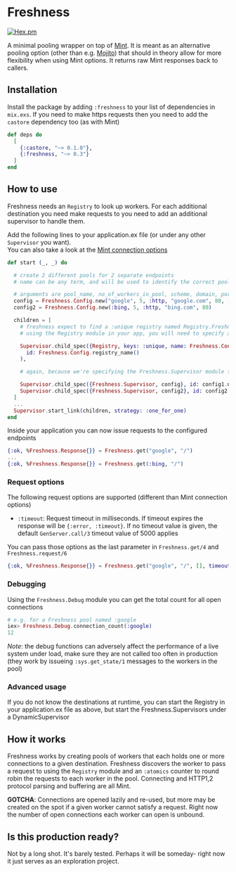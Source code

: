 # Freshness

[![Hex.pm](https://img.shields.io/hexpm/v/freshness.svg)](https://hex.pm/packages/freshness)

A minimal pooling wrapper on top of [Mint](https://github.com/elixir-mint/mint).
It is meant as an alternative pooling option (other than e.g. [Mojito](https://github.com/appcues/mojito)) that should in theory allow for more flexibility when using Mint options. It returns raw Mint responses back to callers.

## Installation

Install the package by adding `:freshness` to your list of dependencies in `mix.exs`. If you need to make https requests then you need to add the `castore` dependency too (as with Mint)

```elixir
def deps do
  [
    {:castore, "~> 0.1.0"},
    {:freshness, "~> 0.3"}
  ]
end
```

## How to use
Freshness needs an `Registry` to look up workers. For each additional destination you need make requests to you need to add an additional supervisor to handle them.

Add the following lines to your application.ex file (or under any other `Supervisor` you want).<br>
You can also take a look at the [Mint connection options](https://hexdocs.pm/mint/Mint.HTTP.html#connect/4-options)

```elixir
def start (_, _) do

  # create 2 different pools for 2 separate endpoints
  # name can be any term, and will be used to identify the correct pool

  # arguments are pool_name, no_of_workers_in_pool, scheme, domain, port, mint_connection_options
  config = Freshness.Config.new("google", 5, :http, "google.com", 80, [])
  config2 = Freshness.Config.new(:bing, 5, :http, "bing.com", 80)

  children = [
    # freshness expect to find a :unique registry named Registry.Freshness. If you are already
    # using the Registry module in your app, you will need to specify an id as follows:

    Supervisor.child_spec({Registry, keys: :unique, name: Freshness.Config.registry_name()},
      id: Freshness.Config.registry_name()
    ),

    # again, because we're specifying the Freshness.Supervisor module twice, we need to also provide a distinct id

    Supervisor.child_spec({Freshness.Supervisor, config}, id: config1.name),
    Supervisor.child_spec({Freshness.Supervisor, config2}, id: config2.name)
  ]
  ...
  Supervisor.start_link(children, strategy: :one_for_one)
end
```

Inside your application you can now issue requests to the configured endpoints

```elixir
{:ok, %Freshness.Response{}} = Freshness.get("google", "/")
...
{:ok, %Freshness.Response{}} = Freshness.get(:bing, "/")
```

### Request options
The following request options are supported (different than Mint connection options)
* `:timeout`: Request timeout in milliseconds. If timeout expires the response will be `{:error, :timeout}`. If no timeout value is given, the default `GenServer.call/3` timeout value of 5000 applies

You can pass those options as the last parameter in `Freshness.get/4` and `Freshness.request/6`

```elixir
{:ok, %Freshness.Response{}} = Freshness.get("google", "/", [], timeout: 1000)
```

### Debugging
Using the `Freshness.Debug` module you can get the total count for all open connections
```elixir
# e.g. for a Freshness pool named :google
iex> Freshness.Debug.connection_count(:google)
12
```
_Note_: the debug functions can adversely affect the performance of a live system under load, make sure they are not called too often in production (they work by issueing `:sys.get_state/1` messages to the workers in the pool)

### Advanced usage
If you do not know the destinations at runtime, you can start the Registry in your application.ex file as above, but start the Freshness.Supervisors under a DynamicSupervisor

## How it works
Freshness works by creating pools of workers that each holds one or more connections to a given destination. Freshness discovers the worker to pass a request to using the `Registry` module and an `:atomics` counter to round robin the requests to each worker in the pool. Connecting and HTTP1,2 protocol parsing and buffering are all Mint.

__GOTCHA__: Connections are opened lazily and re-used, but more may be created on the spot if a given worker cannot satisfy a request. Right now the number of open connections each worker can open is unbound.

## Is this production ready?
Not by a long shot. It's barely tested. Perhaps it will be someday- right now it just serves as an exploration project.

